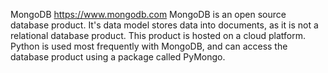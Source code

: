 MongoDB
https://www.mongodb.com
MongoDB is an open source database product. It's data model stores data into
documents, as it is not a relational database product. This product is hosted
on a cloud platform. Python is used most frequently with MongoDB, and can
access the database product using a package called PyMongo.

